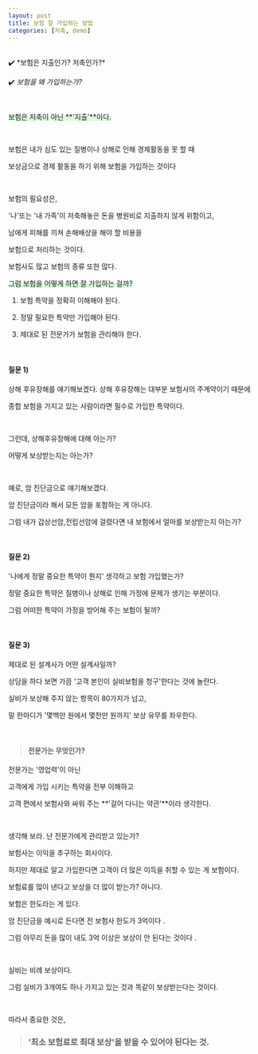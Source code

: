 ```yaml
---
layout: post
title: 보험 잘 가입하는 방법
categories: [저축, demo]
---
```


<br>
✔️ *보험은 지출인가? 저축인가?*

✔️ _보험을 왜 가입하는가?_

​

<span style='display: inline;
  box-shadow: inset 0 -10px 0 #D9FCDB;' >보험은 저축이 아닌 **'지출'**이다.</span>

​

보험은 내가 심도 있는 질병이나 상해로 인해 경제활동을 못 할 때

보상금으로 경제 활동을 하기 위해 보험을 가입하는 것이다

​

보험의 필요성은,

'나'또는 '내 가족'이 저축해놓은 돈을 병원비로 지출하지 않게 위함이고,

남에게 피해를 끼쳐 손해배상을 해야 할 비용을

보험으로 처리하는 것이다.
​

보험사도 많고 보험의 종류 또한 많다.

<span style='display: inline;
  box-shadow: inset 0 -10px 0 #D9FCDB;' >
그럼 보험을 어떻게 하면 잘 가입하는 걸까?
</span>

1. 보험 특약을 정확히 이해해야 된다.

2. 정말 필요한 특약만 가입해야 된다.

3. 제대로 된 전문가가 보험을 관리해야 한다.

<br>

#### 질문 1)

상해 후유장해를 얘기해보겠다. 상해 후유장해는 대부분 보험사의 주계약이기 때문에

종합 보험을 가지고 있는 사람이라면 필수로 가입한 특약이다.

​

그런데, 상해후유장해에 대해 아는가?

어떻게 보상받는지는 아는가?

​

예로, 암 진단금으로 얘기해보겠다.

암 진단금이라 해서 모든 암을 포함하는 게 아니다.

그럼 내가 갑상선암,전립선암에 걸렸다면 내 보험에서 얼마를 보상받는지 아는가?

​

#### 질문 2)

'나에게 정말 중요한 특약이 뭔지' 생각하고 보험 가입했는가?

정말 중요한 특약은 질병이나 상해로 인해 가정에 문제가 생기는 부분이다.

그럼 어떠한 특약이 가정을 방어해 주는 보험이 될까?

​

#### 질문 3)

제대로 된 설계사가 어떤 설계사일까?

상담을 하다 보면 가끔 '고객 본인이 실비보험을 청구'한다는 것에 놀란다.

실비가 보상해 주지 않는 항목이 80가지가 넘고,

말 한마디가 '몇백만 원에서 몇천만 원까지' 보상 유무를 좌우한다.

​

> #### 전문가는 무엇인가?

전문가는 '영업력'이 아닌

고객에게 가입 시키는 특약을 전부 이해하고

고객 편에서 보험사와 싸워 주는 **'걸어 다니는 약관'**이라 생각한다.

​

생각해 보라. 난 전문가에게 관리받고 있는가?

보험사는 이익을 추구하는 회사이다.

하지만 제대로 알고 가입한다면 고객이 더 많은 이득을 취할 수 있는 게 보험이다.

보험료를 많이 낸다고 보상을 더 많이 받는가? 아니다.

보험은 한도라는 게 있다.

암 진단금을 예시로 든다면 전 보험사 한도가 3억이다 .

그럼 아무리 돈을 많이 내도 3억 이상은 보상이 안 된다는 것이다 .

​

실비는 비례 보상이다.

그럼 실비가 3개여도 하나 가지고 있는 것과 똑같이 보상받는다는 것이다.

​

따라서 중요한 것은,

> ### '최소 보험료로 최대 보상'을 받을 수 있어야 된다는 것.

<br>
